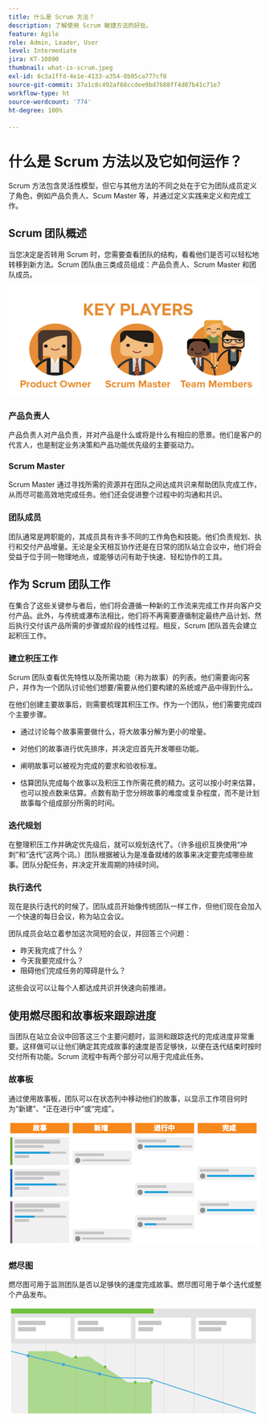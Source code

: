 ```yaml
---
title: 什么是 Scrum 方法？
description: 了解使用 Scrum 敏捷方法的好处。
feature: Agile
role: Admin, Leader, User
level: Intermediate
jira: KT-10890
thumbnail: what-is-scrum.jpeg
exl-id: 6c3a1ffd-4e1e-4133-a354-0b05ca777cf8
source-git-commit: 37a1c8c492af68ccdee9bd7688ff4d07b41c71e7
workflow-type: ht
source-wordcount: '774'
ht-degree: 100%

---
```


# 什么是 Scrum 方法以及它如何运作？

Scrum 方法包含灵活性模型，但它与其他方法的不同之处在于它为团队成员定义了角色，例如产品负责人、Scum Master 等，并通过定义实践来定义和完成工作。

## Scrum 团队概述

当您决定是否转用 Scrum 时，您需要查看团队的结构，看看他们是否可以轻松地转移到新方法。Scrum 团队由三类成员组成：产品负责人、Scrum Master 和团队成员。

![Scrum 团队成员](assets/scrumteammembers-01.png)

### 产品负责人

产品负责人对产品负责，并对产品是什么或将是什么有相应的愿景。他们是客户的代言人，也是制定业务决策和产品功能优先级的主要驱动力。


### Scrum Master

Scrum Master 通过寻找所需的资源并在团队之间达成共识来帮助团队完成工作，从而尽可能高效地完成任务。他们还会促进整个过程中的沟通和共识。


### 团队成员

团队通常是跨职能的，其成员具有许多不同的工作角色和技能。他们负责规划、执行和交付产品增量。无论是全天相互协作还是在日常的团队站立会议中，他们将会受益于位于同一物理地点，或能够访问有助于快速、轻松协作的工具。


## 作为 Scrum 团队工作

在集合了这些关键参与者后，他们将会遵循一种新的工作流来完成工作并向客户交付产品。此外，与传统或瀑布法相比，他们将不再需要遵循制定最终产品计划、然后执行交付该产品所需的步骤或阶段的线性过程。相反，Scrum 团队首先会建立起积压工作。



### 建立积压工作

Scrum 团队查看优先特性以及所需功能（称为故事）的列表。他们需要询问客户，并作为一个团队讨论他们想要/需要从他们要构建的系统或产品中得到什么。


在他们创建主要故事后，则需要梳理其积压工作。作为一个团队，他们需要完成四个主要步骤。


* 通过讨论每个故事需要做什么，将大故事分解为更小的增量。

* 对他们的故事进行优先排序，并决定应首先开发哪些功能。

* 阐明故事可以被视为完成的要求和验收标准。

* 估算团队完成每个故事以及积压工作所需花费的精力。这可以按小时来估算，也可以按点数来估算。点数有助于您分辨故事的难度或复杂程度，而不是计划故事每个组成部分所需的时间。


### 迭代规划

在整理积压工作并确定优先级后，就可以规划迭代了。（许多组织互换使用“冲刺”和“迭代”这两个词。）团队根据被认为是准备就绪的故事来决定要完成哪些故事。团队分配任务，并决定开发周期的持续时间。



### 执行迭代

现在是执行迭代的时候了。团队成员开始像传统团队一样工作，但他们现在会加入一个快速的每日会议，称为站立会议。

团队成员会站立着参加这次简短的会议，并回答三个问题：

* 昨天我完成了什么？
* 今天我要完成什么？
* 阻碍他们完成任务的障碍是什么？


这些会议可以让每个人都达成共识并快速向前推进。



## 使用燃尽图和故事板来跟踪进度

当团队在站立会议中回答这三个主要问题时，监测和跟踪迭代的完成进度非常重要。这样做可以让他们确定其完成故事的速度是否足够快，以便在迭代结束时按时交付所有功能。Scrum 流程中有两个部分可以用于完成此任务。


### 故事板

通过使用故事板，团队可以在状态列中移动他们的故事，以显示工作项目何时为“新建”、“正在进行中”或“完成”。

![故事板](assets/storyboard-01.png)


### 燃尽图

燃尽图可用于监测团队是否以足够快的速度完成故事。燃尽图可用于单个迭代或整个产品发布。

![燃尽图](assets/burndown-01.png)
